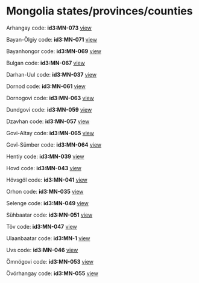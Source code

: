 # Mongolia states/provinces/counties
Arhangay     code: **id3:MN-073**     [view](../export/geojson/medium/id3/mn/073.geojson)     


Bayan-Ölgiy     code: **id3:MN-071**     [view](../export/geojson/medium/id3/mn/071.geojson)     


Bayanhongor     code: **id3:MN-069**     [view](../export/geojson/medium/id3/mn/069.geojson)     


Bulgan     code: **id3:MN-067**     [view](../export/geojson/medium/id3/mn/067.geojson)     


Darhan-Uul     code: **id3:MN-037**     [view](../export/geojson/medium/id3/mn/037.geojson)     


Dornod     code: **id3:MN-061**     [view](../export/geojson/medium/id3/mn/061.geojson)     


Dornogovi     code: **id3:MN-063**     [view](../export/geojson/medium/id3/mn/063.geojson)     


Dundgovi     code: **id3:MN-059**     [view](../export/geojson/medium/id3/mn/059.geojson)     


Dzavhan     code: **id3:MN-057**     [view](../export/geojson/medium/id3/mn/057.geojson)     


Govi-Altay     code: **id3:MN-065**     [view](../export/geojson/medium/id3/mn/065.geojson)     


Govĭ-Sümber     code: **id3:MN-064**     [view](../export/geojson/medium/id3/mn/064.geojson)     


Hentiy     code: **id3:MN-039**     [view](../export/geojson/medium/id3/mn/039.geojson)     


Hovd     code: **id3:MN-043**     [view](../export/geojson/medium/id3/mn/043.geojson)     


Hövsgöl     code: **id3:MN-041**     [view](../export/geojson/medium/id3/mn/041.geojson)     


Orhon     code: **id3:MN-035**     [view](../export/geojson/medium/id3/mn/035.geojson)     


Selenge     code: **id3:MN-049**     [view](../export/geojson/medium/id3/mn/049.geojson)     


Sühbaatar     code: **id3:MN-051**     [view](../export/geojson/medium/id3/mn/051.geojson)     


Töv     code: **id3:MN-047**     [view](../export/geojson/medium/id3/mn/047.geojson)     


Ulaanbaatar     code: **id3:MN-1**     [view](../export/geojson/medium/id3/mn/1.geojson)     


Uvs     code: **id3:MN-046**     [view](../export/geojson/medium/id3/mn/046.geojson)     


Ömnögovi     code: **id3:MN-053**     [view](../export/geojson/medium/id3/mn/053.geojson)     


Övörhangay     code: **id3:MN-055**     [view](../export/geojson/medium/id3/mn/055.geojson)     

